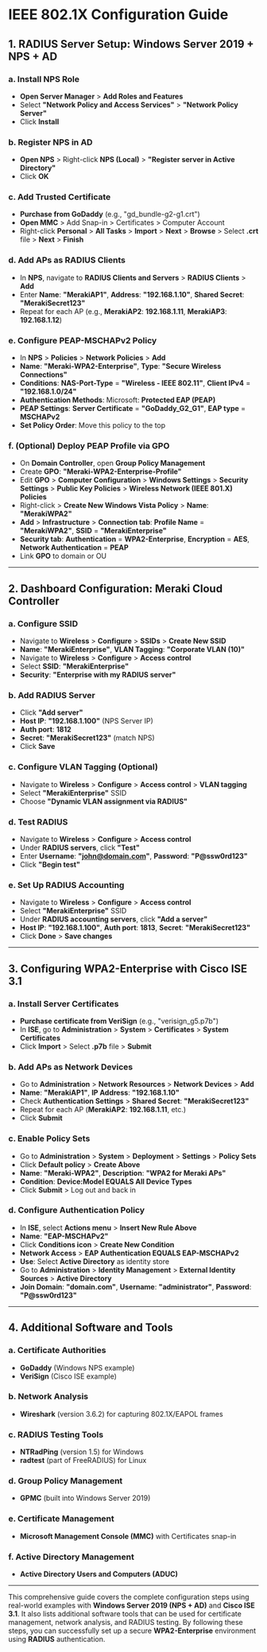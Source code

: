 # IEEE 802.1X Configuration Guide

## 1. RADIUS Server Setup: Windows Server 2019 + NPS + AD

### a. Install NPS Role
- **Open Server Manager** > **Add Roles and Features**
- Select **"Network Policy and Access Services"** > **"Network Policy Server"**
- Click **Install**

### b. Register NPS in AD
- **Open NPS** > Right-click **NPS (Local)** > **"Register server in Active Directory"**
- Click **OK**

### c. Add Trusted Certificate
- **Purchase from GoDaddy** (e.g., "gd_bundle-g2-g1.crt")
- **Open MMC** > Add Snap-in > Certificates > Computer Account
- Right-click **Personal** > **All Tasks** > **Import** > **Next** > **Browse** > Select **.crt** file > **Next** > **Finish**

### d. Add APs as RADIUS Clients
- In **NPS**, navigate to **RADIUS Clients and Servers** > **RADIUS Clients** > **Add**
- Enter **Name**: **"MerakiAP1"**, **Address**: **"192.168.1.10"**, **Shared Secret**: **"MerakiSecret123"**
- Repeat for each AP (e.g., **MerakiAP2**: **192.168.1.11**, **MerakiAP3**: **192.168.1.12**)

### e. Configure PEAP-MSCHAPv2 Policy
- In **NPS** > **Policies** > **Network Policies** > **Add**
- **Name**: **"Meraki-WPA2-Enterprise"**, **Type**: **"Secure Wireless Connections"**
- **Conditions**: **NAS-Port-Type** = **"Wireless - IEEE 802.11"**, **Client IPv4** = **"192.168.1.0/24"**
- **Authentication Methods**: Microsoft: **Protected EAP (PEAP)**
- **PEAP Settings**: **Server Certificate** = **"GoDaddy_G2_G1"**, **EAP type** = **MSCHAPv2**
- **Set Policy Order**: Move this policy to the top

### f. (Optional) Deploy PEAP Profile via GPO
- On **Domain Controller**, open **Group Policy Management**
- Create **GPO**: **"Meraki-WPA2-Enterprise-Profile"**
- Edit **GPO** > **Computer Configuration** > **Windows Settings** > **Security Settings** > **Public Key Policies** > **Wireless Network (IEEE 801.X) Policies**
- Right-click > **Create New Windows Vista Policy** > **Name**: **"MerakiWPA2"**
- **Add** > **Infrastructure** > **Connection tab**: **Profile Name** = **"MerakiWPA2"**, **SSID** = **"MerakiEnterprise"**
- **Security tab**: **Authentication** = **WPA2-Enterprise**, **Encryption** = **AES**, **Network Authentication** = **PEAP**
- Link **GPO** to domain or OU

---

## 2. Dashboard Configuration: Meraki Cloud Controller

### a. Configure SSID
- Navigate to **Wireless** > **Configure** > **SSIDs** > **Create New SSID**
- **Name**: **"MerakiEnterprise"**, **VLAN Tagging**: **"Corporate VLAN (10)"**
- Navigate to **Wireless** > **Configure** > **Access control**
- Select **SSID**: **"MerakiEnterprise"**
- **Security**: **"Enterprise with my RADIUS server"**

### b. Add RADIUS Server
- Click **"Add server"**
- **Host IP**: **"192.168.1.100"** (NPS Server IP)
- **Auth port**: **1812**
- **Secret**: **"MerakiSecret123"** (match NPS)
- Click **Save**

### c. Configure VLAN Tagging (Optional)
- Navigate to **Wireless** > **Configure** > **Access control** > **VLAN tagging**
- Select **"MerakiEnterprise"** SSID
- Choose **"Dynamic VLAN assignment via RADIUS"**

### d. Test RADIUS
- Navigate to **Wireless** > **Configure** > **Access control**
- Under **RADIUS servers**, click **"Test"**
- Enter **Username**: **"john@domain.com"**, **Password**: **"P@ssw0rd123"**
- Click **"Begin test"**

### e. Set Up RADIUS Accounting
- Navigate to **Wireless** > **Configure** > **Access control**
- Select **"MerakiEnterprise"** SSID
- Under **RADIUS accounting servers**, click **"Add a server"**
- **Host IP**: **"192.168.1.100"**, **Auth port**: **1813**, **Secret**: **"MerakiSecret123"**
- Click **Done** > **Save changes**

---

## 3. Configuring WPA2-Enterprise with Cisco ISE 3.1

### a. Install Server Certificates
- **Purchase certificate from VeriSign** (e.g., "verisign_g5.p7b")
- In **ISE**, go to **Administration** > **System** > **Certificates** > **System Certificates**
- Click **Import** > Select **.p7b** file > **Submit**

### b. Add APs as Network Devices
- Go to **Administration** > **Network Resources** > **Network Devices** > **Add**
- **Name**: **"MerakiAP1"**, **IP Address**: **"192.168.1.10"**
- Check **Authentication Settings** > **Shared Secret**: **"MerakiSecret123"**
- Repeat for each AP (**MerakiAP2**: **192.168.1.11**, etc.)
- Click **Submit**

### c. Enable Policy Sets
- Go to **Administration** > **System** > **Deployment** > **Settings** > **Policy Sets**
- Click **Default policy** > **Create Above**
- **Name**: **"Meraki-WPA2"**, **Description**: **"WPA2 for Meraki APs"**
- **Condition**: **Device:Model EQUALS All Device Types**
- Click **Submit** > Log out and back in

### d. Configure Authentication Policy
- In **ISE**, select **Actions menu** > **Insert New Rule Above**
- **Name**: **"EAP-MSCHAPv2"**
- Click **Conditions icon** > **Create New Condition**
- **Network Access** > **EAP Authentication EQUALS EAP-MSCHAPv2**
- **Use**: Select **Active Directory** as identity store
- Go to **Administration** > **Identity Management** > **External Identity Sources** > **Active Directory**
- **Join Domain**: **"domain.com"**, **Username**: **"administrator"**, **Password**: **"P@ssw0rd123"**

---

## 4. Additional Software and Tools

### a. Certificate Authorities
- **GoDaddy** (Windows NPS example)
- **VeriSign** (Cisco ISE example)

### b. Network Analysis
- **Wireshark** (version 3.6.2) for capturing 802.1X/EAPOL frames

### c. RADIUS Testing Tools
- **NTRadPing** (version 1.5) for Windows
- **radtest** (part of FreeRADIUS) for Linux

### d. Group Policy Management
- **GPMC** (built into Windows Server 2019)

### e. Certificate Management
- **Microsoft Management Console (MMC)** with Certificates snap-in

### f. Active Directory Management
- **Active Directory Users and Computers (ADUC)**

---

This comprehensive guide covers the complete configuration steps using real-world examples with **Windows Server 2019 (NPS + AD)** and **Cisco ISE 3.1**. It also lists additional software tools that can be used for certificate management, network analysis, and RADIUS testing. By following these steps, you can successfully set up a secure **WPA2-Enterprise** environment using **RADIUS** authentication.
